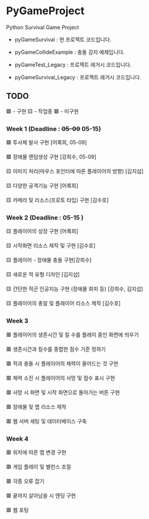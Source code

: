 
# PyGameProject

Python Survival Game Project

  

* pyGameSurvival : 현 프로젝트 코드입니다.

* pyGameCollideExample : 충돌 감지 예제입니다.
* pyGameTest_Legacy : 프로젝트 레거시 코드입니다.
* pyGameSurvival_Legacy : 프로젝트 레거시 코드입니다.


## TODO
🟩 - 구현
🟨 - 작업중
🟥 - 미구현

### Week 1 (Deadline : ~~05-09~~ 05-15)

🟩 투사체 발사 구현 [어록희, 05-09]

🟩 장애물 랜덤생성 구현 [강희수, 05-09]

🟨 이미지 처리(마우스 포인터에 따른 플레이어의 방향) [김지섭]

🟨 다양한 공격기능 구현 [어록희]

🟨 카메라 및 리소스(프로토 타입) 구현 [김수호]

  

### Week 2 (Deadline : 05-15 )

🟨 플레이어의 성장 구현 [어록희]

🟨 시작화면 리소스 제작 및 구현 [김수호]

🟨 플레이어 - 장애물 충돌 구현[강희수]

🟨 새로운 적 유형 디자인 [김지섭]

🟨 간단한 적군 인공지능 구현 (장애물 회피 등) [강희수, 김지섭]

🟨 플레이어의 총알 및 플레이어 리소스 제작 [김수호]

  

### Week 3

🟥 플레이어의 생존시간 및 킬 수를 플레이 중인 화면에 띄우기

🟥 생존시간과 킬수를 종합한 점수 기준 정하기

🟥 적과 충돌 시 플레이어의 체력이 줄어드는 것 구현

🟥 체력 소진 시 플레이어의 사망 및 점수 표시 구현

🟥 사망 시 화면 및 시작 화면으로 돌아가는 버튼 구현

🟥 장애물 및 맵 리소스 제작

🟥 웹 서버 세팅 및 데이터베이스 구축

  

### Week 4

🟥 위치에 따른 맵 변경 구현

🟥 게임 플레이 및 밸런스 조절

🟥 각종 오류 잡기

🟥 끝까지 살아남을 시 엔딩 구현

🟥 웹 포팅
